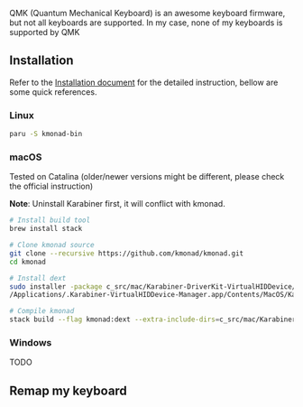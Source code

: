 QMK (Quantum Mechanical Keyboard) is an awesome keyboard firmware, but not all keyboards are supported.
In my case, none of my keyboards is supported by QMK

## Installation

Refer to the [Installation document](https://github.com/kmonad/kmonad/blob/master/doc/installation.md#arch-linux) for the detailed instruction, bellow are some quick references.

### Linux

```sh
paru -S kmonad-bin
```

### macOS


Tested on Catalina (older/newer versions might be different, please check the official instruction)

**Note**: Uninstall Karabiner first, it will conflict with kmonad.

```sh
# Install build tool
brew install stack

# Clone kmonad source
git clone --recursive https://github.com/kmonad/kmonad.git
cd kmonad

# Install dext
sudo installer -package c_src/mac/Karabiner-DriverKit-VirtualHIDDevice/dist/Karabiner-DriverKit-VirtualHIDDevice-1.15.0.pkg -target LocalSystem
/Applications/.Karabiner-VirtualHIDDevice-Manager.app/Contents/MacOS/Karabiner-VirtualHIDDevice-Manager activate

# Compile kmonad
stack build --flag kmonad:dext --extra-include-dirs=c_src/mac/Karabiner-DriverKit-VirtualHIDDevice/include/pqrs/karabiner/driverkit:c_src/mac/Karabiner-DriverKit-VirtualHIDDevice/src/Client/vendor/include
```

### Windows

TODO

## Remap my keyboard
